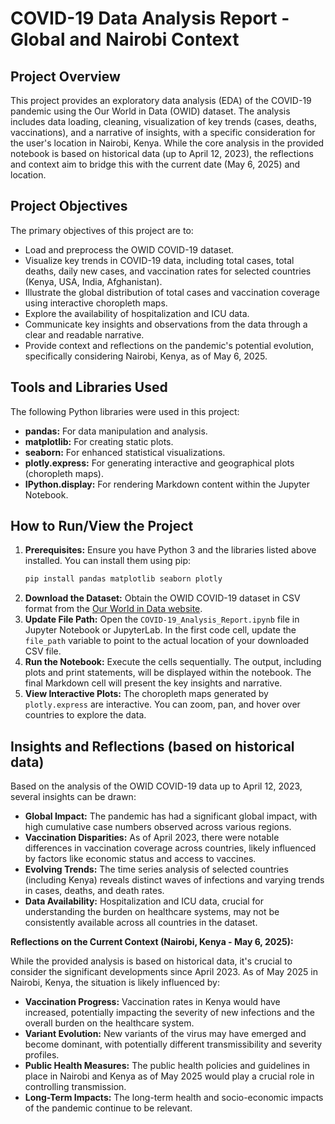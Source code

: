 # COVID-19 Data Analysis Report - Global and Nairobi Context

## Project Overview

This project provides an exploratory data analysis (EDA) of the COVID-19 pandemic using the Our World in Data (OWID) dataset. The analysis includes data loading, cleaning, visualization of key trends (cases, deaths, vaccinations), and a narrative of insights, with a specific consideration for the user's location in Nairobi, Kenya. While the core analysis in the provided notebook is based on historical data (up to April 12, 2023), the reflections and context aim to bridge this with the current date (May 6, 2025) and location.

## Project Objectives

The primary objectives of this project are to:

* Load and preprocess the OWID COVID-19 dataset.
* Visualize key trends in COVID-19 data, including total cases, total deaths, daily new cases, and vaccination rates for selected countries (Kenya, USA, India, Afghanistan).
* Illustrate the global distribution of total cases and vaccination coverage using interactive choropleth maps.
* Explore the availability of hospitalization and ICU data.
* Communicate key insights and observations from the data through a clear and readable narrative.
* Provide context and reflections on the pandemic's potential evolution, specifically considering Nairobi, Kenya, as of May 6, 2025.

## Tools and Libraries Used

The following Python libraries were used in this project:

* **pandas:** For data manipulation and analysis.
* **matplotlib:** For creating static plots.
* **seaborn:** For enhanced statistical visualizations.
* **plotly.express:** For generating interactive and geographical plots (choropleth maps).
* **IPython.display:** For rendering Markdown content within the Jupyter Notebook.

## How to Run/View the Project

1.  **Prerequisites:** Ensure you have Python 3 and the libraries listed above installed. You can install them using pip:
    ```bash
    pip install pandas matplotlib seaborn plotly
    ```
2.  **Download the Dataset:** Obtain the OWID COVID-19 dataset in CSV format from the [Our World in Data website](https://ourworldindata.org/covid-cases).
3.  **Update File Path:** Open the `COVID-19_Analysis_Report.ipynb` file in Jupyter Notebook or JupyterLab. In the first code cell, update the `file_path` variable to point to the actual location of your downloaded CSV file.
4.  **Run the Notebook:** Execute the cells sequentially. The output, including plots and print statements, will be displayed within the notebook. The final Markdown cell will present the key insights and narrative.
5.  **View Interactive Plots:** The choropleth maps generated by `plotly.express` are interactive. You can zoom, pan, and hover over countries to explore the data.

## Insights and Reflections (based on historical data)

Based on the analysis of the OWID COVID-19 data up to April 12, 2023, several insights can be drawn:

* **Global Impact:** The pandemic has had a significant global impact, with high cumulative case numbers observed across various regions.
* **Vaccination Disparities:** As of April 2023, there were notable differences in vaccination coverage across countries, likely influenced by factors like economic status and access to vaccines.
* **Evolving Trends:** The time series analysis of selected countries (including Kenya) reveals distinct waves of infections and varying trends in cases, deaths, and death rates.
* **Data Availability:** Hospitalization and ICU data, crucial for understanding the burden on healthcare systems, may not be consistently available across all countries in the dataset.

**Reflections on the Current Context (Nairobi, Kenya - May 6, 2025):**

While the provided analysis is based on historical data, it's crucial to consider the significant developments since April 2023. As of May 2025 in Nairobi, Kenya, the situation is likely influenced by:

* **Vaccination Progress:** Vaccination rates in Kenya would have increased, potentially impacting the severity of new infections and the overall burden on the healthcare system.
* **Variant Evolution:** New variants of the virus may have emerged and become dominant, with potentially different transmissibility and severity profiles.
* **Public Health Measures:** The public health policies and guidelines in place in Nairobi and Kenya as of May 2025 would play a crucial role in controlling transmission.
* **Long-Term Impacts:** The long-term health and socio-economic impacts of the pandemic continue to be relevant.


